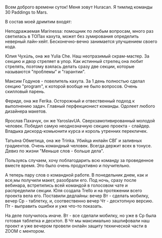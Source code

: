 Всем доброго времени суток! Меня зовут Huracan. Я тимлид команды 30 Paddings to
Mars.

В состав моей дримтим входят:

Неподражаемая Marinessa: помощник по любым вопросам, много раз светилась в ТОПах
кахута, может без зумирования определить неверный лайн-хейт. Бесконечно-вечно
занимается улучшением своего кода.

Юлия Чухúль, она же Yulia Che. Наш неотразимый скрам-мастер. За секцию и двор
стреляет в упор. Как истинный стрелец она любит стрелять, поэтому взялась делать
сразу две секции, которые называются "проблемы" и "гарантии".

Максим Годунов - повелитель кахута. За 1 день полностью сделал секцию "program",
к которой вообще не было вопросов. Очень скилловый парень.

Фериде, она же Ferika. Осторожный и отвественный подход к выполнению задач.
Главный перфекционист команды. Одолеет любого дизайнера макетов.

Ярослав Пахачук, он же YaroslavUA. Сверхзамотивированный молодой человек.
Победил самую неоднозначную секцию проекта - слайдер. Владыка дискорд-комьюнити
курса и король утренних перекличек.

Татьяна Обметица, она же Trinka. Убийца инлайн СВГ и заливных градиентов. Очень
командный человек. Всегда держит всех в тонусе. Девиз по жизни "Меньше слов -
больше дела".

Пользуясь случаем, хочу поблагодарить всю команду за проведенное вместе время.
Это было очень продуктивно и поучительно.

А теперь пару слов о командной работе. В понедельник днем, как и все,мы получили
макет, разобрали его. Под ночь, сразу после вебинара, встретились всей командой
в голосовом чате и распределили секции. Юля создала Trello и на протяжении всего
проекта вела его. Поставили дедлайны: вечер Вт - сделать мобилку, вечер Ср -
таблетку, и, соотвественно вечер Чт - десктопную версию. Пт - выправить ошибки и
уже что-то показать.

На деле получилось иначе. Вт - все сделали мобилку, но уже в Ср была готовая
таблетка и десктоп. В Чт мы максимально зашлифовали наш проект и уже вечером
провели онлайн защиту технической части в ZOOM с ментором.
